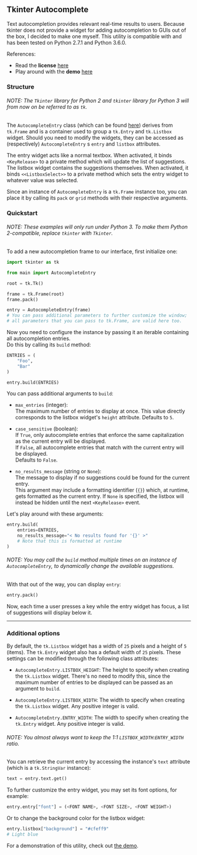 ## Tkinter Autocomplete

Text autocompletion provides relevant real-time results to users.
Because tkinter does not provide a widget for adding autocompletion to GUIs out of the box,
I decided to make one myself. This utility is compatible with and has been tested on Python 2.7.1 and Python 3.6.0.<br />

References:
* Read the **license** [here](https://github.com/Coal0/Utilities/blob/master/LICENSE)<br />
* Play around with the **demo** [here](https://github.com/Coal0/Utilities/blob/master/tkinter_autocomplete/demo.py)

### Structure

###### NOTE: The `Tkinter` library for Python 2 and `tkinter` library for Python 3 will from now on be referred to as `tk`.

The `AutocompleteEntry` class (which can be found [here](https://github.com/Coal0/Utilities/blob/master/tkinter_autocomplete/main.py))
derives from `tk.Frame` and is a container used to group a `tk.Entry` and `tk.Listbox` widget. Should you need to modify the widgets,
they can be accessed as (respectively) `AutocompleteEntry` s `entry` and `listbox` attributes.<br />

The entry widget acts like a normal textbox. When activated, it binds `<KeyRelease>` to a private method which will update
the list of suggestions. The listbox widget contains the suggestions themselves. When activated, it binds `<<ListboxSelect>>` to a
private method which sets the entry widget to whatever value was selected.<br />

Since an instance of `AutocompleteEntry` is a `tk.Frame` instance too, you can place it by calling its `pack` or `grid` methods with
their respective arguments.

### Quickstart

###### NOTE: These examples will only run under Python 3. To make them Python 2-compatible, replace `tkinter` with `Tkinter`.

To add a new autocompletion frame to our interface, first initialize one:

```python
import tkinter as tk

from main import AutocompleteEntry

root = tk.Tk()

frame = tk.Frame(root)
frame.pack()

entry = AutocompleteEntry(frame)
# You can pass additional parameters to further customize the window;
# all parameters that you can pass to tk.Frame, are valid here too.
```

Now you need to configure the instance by passing it an iterable containing all autocompletion entries.<br />
Do this by calling its `build` method:

```python
ENTRIES = (
    "Foo",
    "Bar"
)

entry.build(ENTRIES)
```

You can pass additional arguments to `build`:

* `max_entries` (integer):<br />
  The maximum number of entries to display at once. This value directly corresponds to the listbox widget's `height` attribute. Defaults to `5`.

* `case_sensitive` (boolean):<br />
  If `True`, only autocomplete entries that enforce the same capitalization as the current entry will be displayed.<br />
  If `False`, all autocomplete entries that match with the current entry will be displayed.<br />
  Defaults to `False`.

* `no_results_message` (string or `None`):<br />
  The message to display if no suggestions could be found for the current entry.<br />
  This argument may include a formatting identifier (`{}`) which, at runtime, gets formatted as the current entry. If `None` is specified, the listbox will instead be hidden until the next `<KeyRelease>` event.
  
Let's play around with these arguments:

```python
entry.build(
    entries=ENTRIES,
    no_results_message="< No results found for '{}' >"
    # Note that this is formatted at runtime
)
```

###### NOTE: You may call the `build` method multiple times on an instance of `AutocompleteEntry`, to dynamically change the available suggestions.

With that out of the way, you can display `entry`:

```python
entry.pack()
```

Now, each time a user presses a key while the entry widget has focus, a list of suggestions will display below it.

---

### Additional options

By default, the `tk.Listbox` widget has a width of `25` pixels and a height of `5` (items). The `tk.Entry` widget also has a default width of `25` pixels. These settings can be modified through the following class attributes:

* `AutocompleteEntry.LISTBOX_HEIGHT`: The height to specify when creating the `tk.Listbox` widget. There's no need to modify this, since the maximum number of entries to be displayed can be passed as an argument to `build`.

* `AutocompleteEntry.LISTBOX_WIDTH`: The width to specify when creating the `tk.Listbox` widget. Any positive integer is valid.

* `AutocompleteEntry.ENTRY_WIDTH`: The width to specify when creating the `tk.Entry` widget. Any positive integer is valid.

###### NOTE: You almost always want to keep the 1:1 `LISTBOX_WIDTH`:`ENTRY_WIDTH` ratio.

You can retrieve the current entry by accessing the instance's `text` attribute (which is a `tk.StringVar` instance):

```python
text = entry.text.get()
```

To further customize the entry widget, you may set its font options, for example:

```python
entry.entry["font"] = (<FONT NAME>, <FONT SIZE>, <FONT WEIGHT>)
```

Or to change the background color for the listbox widget:

```python
entry.listbox["background"] = "#cfeff9"
# Light blue
```

For a demonstration of this utility, check out [the demo](#tkinter-autocomplete).
